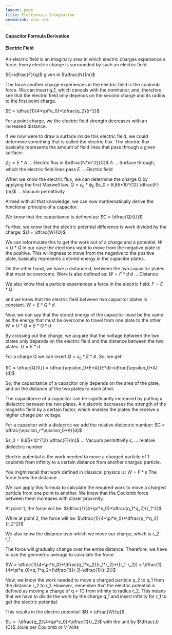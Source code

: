 ```yaml
---
layout: page
title: Electronics Integration
permalink: elec-int
---
```

#### Capacitor Formula Derivation

#### Electric Field
An electric field is an imaginary area in which electric charges experience a force. 
Every electric charge is surrounded by such an electric field.

$E=\dfrac{F}{q}$  given in  $\dfrac{N}{m}$

The force another charge experiences in the electric field is the coulomb force. We can insert q_1, which cancels with the nominator, and, therefore, see that the electric field only depends on the second charge and its radius to the first point charge. 

$E = \dfrac{1}{4*\pi*e_0}*\dfrac{q_2}{r^2}$

For a point charge, we the electric field strength decreases with an increased distance.

If we now were to draw a surface inside this electric field, we could determine something that is called the electric flux. The electric flux basically represents the amount of field lines that pass through a given surface: 

$\phi_E = E*A$ ... Electric flux in $\dfrac{N*m^2}{C}$
$A$ ... Surface through, which the electric field lines pass
$E$ ... Electric field 

When we know the electric flux, we can determine the charge Q by applying the first Maxwell law. 
$Q = \epsilon_0*\phi_E$
$ε_0 = 8.85*10^{12} \dfrac{F}{m}$ ... Vacuum permittivity 

Armed with all that knowledge, we can now mathematically derive the functional principle of a capacitor. 

We know that the capacitance is defined as:
$C = \dfrac{Q}{U}$  

Further, we know that the electric potential difference is work divided by the charge: 
$U = \dfrac{W}{Q}$

We can reformulate this to get the work out of a charge and a potential:
$W = U*Q$
In our case the electrons want to move from the negative plate to the positive. 
This willingness to move from the negative to the positive plate, basically represents a stored energy in the capacitor plates. 

On the other hand, we have a distance d, between the two capacitor plates that must be overcome. 
Work is also defined as:
$W = F*d$
d ... Distance

We also know that a particle experiences a force in the electric field:
$F = E*Q$

and we know that the electric field between two capacitor plates is constant. 
$W = E*Q*d$

Now, we can say that the stored energy of the capacitor must be the same as the energy that must be overcome to travel from one plate to the other. 
$W = U*Q= E*Q*d$

By crossing out the charge, we acquire that the voltage between the two plates only depends on the electric field and the distance between the two plates. 
$U= E*d$

For a charge Q we can insert $Q = \epsilon_0*E*A$. 
So, we get:

$C = \dfrac{Q}{U} = \dfrac{\epsilon_0*E*A}{E*d}=\dfrac{\epsilon_0*A}{d}$  

So, the capacitance of a capacitor only depends on the area of the plate, and on the distance of the two plates to each other. 

The capacitance of a capacitor can be significantly increased by putting a dielectric between the two plates. A dielectric decreases the strength of the magnetic field by a certain factor, which enables the plates the receive a higher charge per voltage. 

For a capacitor with a dielectric we add the relative dielectric number:
$C = \dfrac{\epsilon_r*\epsilon_0*A}{d}$  

$ε_0 = 8.85*10^{12} \dfrac{F}{m}$ ... Vacuum permittivity 
$\epsilon_r$ ... relative dielectric number 

Electric potential is the work needed to move a charged particle of 1 coulomb from infinity to a certain distance from another charged particle. 

You might recall that work defined in classical physics is:
$W = F*s$
The force times the distance. 

We can apply this formula to calculate the required work to move a charged particle from one point to another. We know that the Coulomb force between them increases with closer proximity.  

At point 1, the force will be: 
$\dfrac{1}{4*\pi*e_0}*\dfrac{q_1*q_2}{r_1^2}$

While at point 2, the force will be: 
$\dfrac{1}{4*\pi*e_0}*\dfrac{q_1*q_2}{r_2^2}$

We also know the distance over which we move our charge, which is r_2 - r_1.

The force will gradually change over the entire distance. Therefore, we have to use the geometric average to calculate the force. 

$W = \dfrac{1}{4*\pi*e_0}*\dfrac{q_1*q_2}{r_1*r_2}*({r_1-r_2}) = \dfrac{1}{4*\pi*e_0}*q_1*q_2*(\dfrac{1}{r_1}-\dfrac{1}{r_2})$

Now, we know the work needed to move a charged particle q_2 to q_1 from the distance r_2 to r_1. However, remember that the electric potential is defined as moving a charge of q = 1C from infinity to radius r_2. 
This means that we have to divide the work by the charge q_1 and insert infinity for r_1 to get the electric potential. 

This results in the electric potential:
$U = \dfrac{W}{q}$

$U = -\dfrac{q_2}{4*\pi*e_0}*\dfrac{1}{r_2}$   with the unit by $\dfrac{J}{C}$ Joule per Coulomb or $V$ Volts 